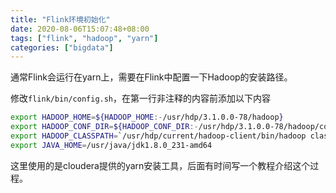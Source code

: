 ```yaml
---
title: "Flink环境初始化"
date: 2020-08-06T15:07:48+08:00
tags: ["flink", "hadoop", "yarn"]
categories: ["bigdata"]
---
```


通常Flink会运行在yarn上，需要在Flink中配置一下Hadoop的安装路径。
<!--more-->

修改`flink/bin/config.sh`，在第一行非注释的内容前添加以下内容

```sh
export HADOOP_HOME=${HADOOP_HOME:-/usr/hdp/3.1.0.0-78/hadoop}
export HADOOP_CONF_DIR=${HADOOP_CONF_DIR:-/usr/hdp/3.1.0.0-78/hadoop/conf}
export HADOOP_CLASSPATH=`/usr/hdp/current/hadoop-client/bin/hadoop classpath`
export JAVA_HOME=/usr/java/jdk1.8.0_231-amd64
```

这里使用的是cloudera提供的yarn安装工具，后面有时间写一个教程介绍这个过程。

